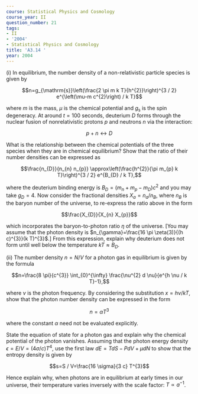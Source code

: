 ```yaml
---
course: Statistical Physics and Cosmology
course_year: II
question_number: 21
tags:
- II
- '2004'
- Statistical Physics and Cosmology
title: 'A3.14 '
year: 2004
---
```



(i) In equilibrium, the number density of a non-relativistic particle species is given by

$$n=g_{\mathrm{s}}\left(\frac{2 \pi m k T}{h^{2}}\right)^{3 / 2} e^{\left(\mu-m c^{2}\right) / k T}$$

where $m$ is the mass, $\mu$ is the chemical potential and $g_{\mathrm{s}}$ is the spin degeneracy. At around $t=100$ seconds, deuterium $D$ forms through the nuclear fusion of nonrelativistic protons $p$ and neutrons $n$ via the interaction:

$$p+n \leftrightarrow D$$

What is the relationship between the chemical potentials of the three species when they are in chemical equilibrium? Show that the ratio of their number densities can be expressed as

$$\frac{n_{D}}{n_{n} n_{p}} \approx\left(\frac{h^{2}}{\pi m_{p} k T}\right)^{3 / 2} e^{B_{D} / k T},$$

where the deuterium binding energy is $B_{D}=\left(m_{n}+m_{p}-m_{D}\right) c^{2}$ and you may take $g_{D}=4$. Now consider the fractional densities $X_{a}=n_{a} / n_{B}$, where $n_{B}$ is the baryon number of the universe, to re-express the ratio above in the form

$$\frac{X_{D}}{X_{n} X_{p}}$$

which incorporates the baryon-to-photon ratio $\eta$ of the universe. [You may assume that the photon density is $n_{\gamma}=\frac{16 \pi \zeta(3)}{(h c)^{3}}(k T)^{3}$.] From this expression, explain why deuterium does not form until well below the temperature $k T \approx B_{D}$.

(ii) The number density $n=N / V$ for a photon gas in equilibrium is given by the formula

$$n=\frac{8 \pi}{c^{3}} \int_{0}^{\infty} \frac{\nu^{2} d \nu}{e^{h \nu / k T}-1},$$

where $\nu$ is the photon frequency. By considering the substitution $x=h \nu / k T$, show that the photon number density can be expressed in the form

$$n=\alpha T^{3}$$

where the constant $\alpha$ need not be evaluated explicitly.

State the equation of state for a photon gas and explain why the chemical potential of the photon vanishes. Assuming that the photon energy density $\epsilon=E / V=(4 \sigma / c) T^{4}$, use the first law $d E=T d S-P d V+\mu d N$ to show that the entropy density is given by

$$s=S / V=\frac{16 \sigma}{3 c} T^{3}$$

Hence explain why, when photons are in equilibrium at early times in our universe, their temperature varies inversely with the scale factor: $T \propto a^{-1}$.
